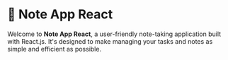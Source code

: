 # 📓 Note App React

Welcome to **Note App React**, a user-friendly note-taking application built with React.js. It's designed to make managing your tasks and notes as simple and efficient as possible.